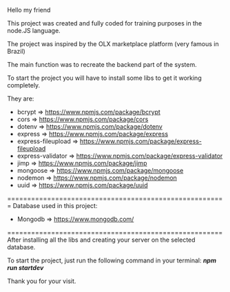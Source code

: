 Hello my friend

This project was created and fully coded for training purposes in the node.JS language.

The project was inspired by the OLX marketplace platform (very famous in Brazil)

The main function was to recreate the backend part of the system.

To start the project you will have to install some libs to get it working completely.

They are:

- bcrypt => https://www.npmjs.com/package/bcrypt
- cors => https://www.npmjs.com/package/cors
- dotenv => https://www.npmjs.com/package/dotenv
- express => https://www.npmjs.com/package/express
- express-fileupload => https://www.npmjs.com/package/express-fileupload
- express-validator => https://www.npmjs.com/package/express-validator
- jimp => https://www.npmjs.com/package/jimp
- mongoose => https://www.npmjs.com/package/mongoose
- nodemon => https://www.npmjs.com/package/nodemon
- uuid => https://www.npmjs.com/package/uuid

=======================================================
Database used in this project:

- Mongodb => https://www.mongodb.com/

======================================================
After installing all the libs and creating your server on the selected database.

To start the project, just run the following command in your terminal:
***npm run startdev***

Thank you for your visit.
